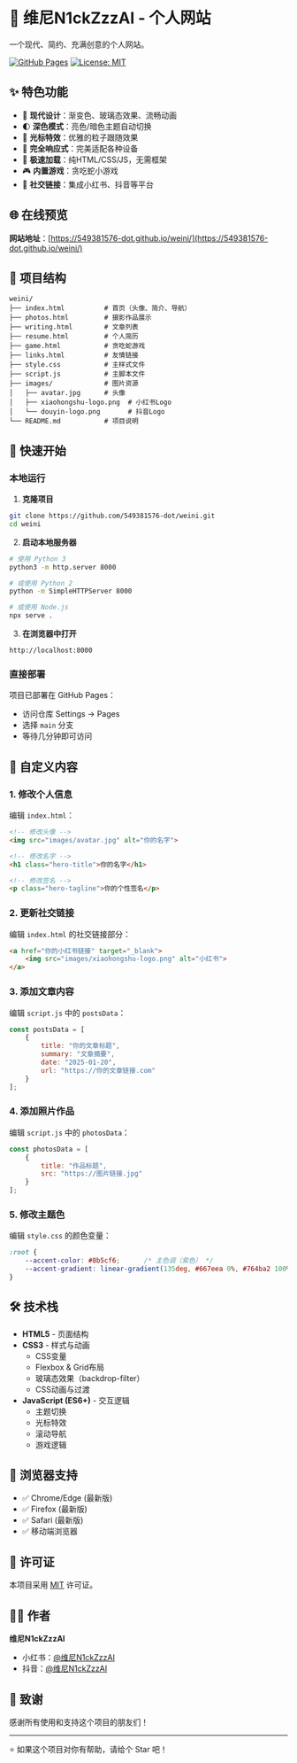 # 🌟 维尼N1ckZzzAI - 个人网站

一个现代、简约、充满创意的个人网站。

[![GitHub Pages](https://img.shields.io/badge/GitHub%20Pages-Live-brightgreen)](https://549381576-dot.github.io/weini/)
[![License: MIT](https://img.shields.io/badge/License-MIT-blue.svg)](LICENSE)

## ✨ 特色功能

- 🎨 **现代设计**：渐变色、玻璃态效果、流畅动画
- 🌓 **深色模式**：亮色/暗色主题自动切换
- 🎯 **光标特效**：优雅的粒子跟随效果
- 📱 **完全响应式**：完美适配各种设备
- 🚀 **极速加载**：纯HTML/CSS/JS，无需框架
- 🎮 **内置游戏**：贪吃蛇小游戏
- 🔗 **社交链接**：集成小红书、抖音等平台

## 🌐 在线预览

**网站地址**：[https://549381576-dot.github.io/weini/](https://549381576-dot.github.io/weini/)

## 📁 项目结构

```
weini/
├── index.html          # 首页（头像、简介、导航）
├── photos.html         # 摄影作品展示
├── writing.html        # 文章列表
├── resume.html         # 个人简历
├── game.html           # 贪吃蛇游戏
├── links.html          # 友情链接
├── style.css           # 主样式文件
├── script.js           # 主脚本文件
├── images/             # 图片资源
│   ├── avatar.jpg      # 头像
│   ├── xiaohongshu-logo.png  # 小红书Logo
│   └── douyin-logo.png       # 抖音Logo
└── README.md           # 项目说明
```

## 🚀 快速开始

### 本地运行

1. **克隆项目**
```bash
git clone https://github.com/549381576-dot/weini.git
cd weini
```

2. **启动本地服务器**
```bash
# 使用 Python 3
python3 -m http.server 8000

# 或使用 Python 2
python -m SimpleHTTPServer 8000

# 或使用 Node.js
npx serve .
```

3. **在浏览器中打开**
```
http://localhost:8000
```

### 直接部署

项目已部署在 GitHub Pages：
- 访问仓库 Settings → Pages
- 选择 `main` 分支
- 等待几分钟即可访问

## 🎨 自定义内容

### 1. 修改个人信息

编辑 `index.html`：

```html
<!-- 修改头像 -->
<img src="images/avatar.jpg" alt="你的名字">

<!-- 修改名字 -->
<h1 class="hero-title">你的名字</h1>

<!-- 修改签名 -->
<p class="hero-tagline">你的个性签名</p>
```

### 2. 更新社交链接

编辑 `index.html` 的社交链接部分：

```html
<a href="你的小红书链接" target="_blank">
    <img src="images/xiaohongshu-logo.png" alt="小红书">
</a>
```

### 3. 添加文章内容

编辑 `script.js` 中的 `postsData`：

```javascript
const postsData = [
    {
        title: "你的文章标题",
        summary: "文章摘要",
        date: "2025-01-20",
        url: "https://你的文章链接.com"
    }
];
```

### 4. 添加照片作品

编辑 `script.js` 中的 `photosData`：

```javascript
const photosData = [
    { 
        title: "作品标题", 
        src: "https://图片链接.jpg" 
    }
];
```

### 5. 修改主题色

编辑 `style.css` 的颜色变量：

```css
:root {
    --accent-color: #8b5cf6;      /* 主色调（紫色） */
    --accent-gradient: linear-gradient(135deg, #667eea 0%, #764ba2 100%);
}
```

## 🛠️ 技术栈

- **HTML5** - 页面结构
- **CSS3** - 样式与动画
  - CSS变量
  - Flexbox & Grid布局
  - 玻璃态效果（backdrop-filter）
  - CSS动画与过渡
- **JavaScript (ES6+)** - 交互逻辑
  - 主题切换
  - 光标特效
  - 滚动导航
  - 游戏逻辑

## 📱 浏览器支持

- ✅ Chrome/Edge (最新版)
- ✅ Firefox (最新版)
- ✅ Safari (最新版)
- ✅ 移动端浏览器

## 📄 许可证

本项目采用 [MIT](LICENSE) 许可证。

## 👨‍💻 作者

**维尼N1ckZzzAI**

- 小红书：[@维尼N1ckZzzAI](https://xhslink.com/m/p1si8qaerV)
- 抖音：[@维尼N1ckZzzAI](https://v.douyin.com/FLbtCnGSbwk/)

## 🙏 致谢

感谢所有使用和支持这个项目的朋友们！

---

⭐ 如果这个项目对你有帮助，请给个 Star 吧！
